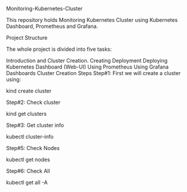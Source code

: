 Monitoring-Kubernetes-Cluster

This repository holds Monitoring Kubernetes Cluster using Kubernetes Dashboard, Prometheus and Grafana.

Project Structure

The whole project is divided into five tasks:

Introduction and Cluster Creation.
Creating Deployment
Deploying Kubernetes Dashboard (Web-UI)
Using Prometheus
Using Grafana Dashboards
Cluster Creation Steps
Step#1: First we will create a cluster using:

kind create cluster

Step#2: Check cluster

kind get clusters

Step#3: Get cluster info

kubectl cluster-info

Step#5: Check Nodes

 kubectl get nodes

Step#6: Check All

kubectl get all -A
